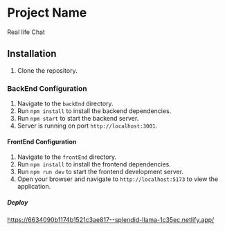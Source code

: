 # Project Name
Real life Chat
## Installation 
1. Clone the repository.
### BackEnd Configuration
1. Navigate to the `backEnd` directory.
2. Run `npm install` to install the backend dependencies.
3. Run `npm start` to start the backend server.
4. Server is running on port `http://localhost:3001`.
#### FrontEnd Configuration
1. Navigate to the `frontEnd` directory.
2. Run `npm install` to install the frontend dependencies.
3. Run `npm run dev` to start the frontend development server.
4. Open your browser and navigate to `http://localhost:5173` to view the application.

##### Deploy
https://6634090b1174b1521c3ae817--splendid-llama-1c35ec.netlify.app/


